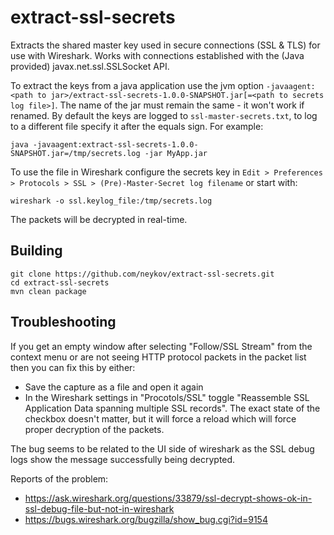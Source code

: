 # extract-ssl-secrets

Extracts the shared master key used in secure connections (SSL & TLS)
for use with Wireshark. Works with connections established with the
(Java provided) javax.net.ssl.SSLSocket API.

To extract the keys from a java application use the jvm option 
`-javaagent:<path to jar>/extract-ssl-secrets-1.0.0-SNAPSHOT.jar[=<path to secrets log file>]`.
The name of the jar must remain the same - it won't work if renamed.
By default the keys are logged to `ssl-master-secrets.txt`, to
log to a different file specify it after the equals sign. For example:

```
java -javaagent:extract-ssl-secrets-1.0.0-SNAPSHOT.jar=/tmp/secrets.log -jar MyApp.jar
```

To use the file in Wireshark configure the secrets key in
`Edit > Preferences > Protocols > SSL > (Pre)-Master-Secret log filename`
or start with:

```
wireshark -o ssl.keylog_file:/tmp/secrets.log
```

The packets will be decrypted in real-time.

## Building

```
git clone https://github.com/neykov/extract-ssl-secrets.git
cd extract-ssl-secrets
mvn clean package
```

## Troubleshooting

If you get an empty window after selecting "Follow/SSL Stream" from the context menu
or are not seeing HTTP protocol packets in the packet list then you can fix this by either:
  * Save the capture as a file and open it again
  * In the Wireshark settings in "Procotols/SSL" toggle "Reassemble SSL Application Data spanning multiple SSL records".
  The exact state of the checkbox doesn't matter, but it will force a reload which will force proper decryption of the packets.

The bug seems to be related to the UI side of wireshark as the SSL debug logs show the message successfully being decrypted.

Reports of the problem:
  * https://ask.wireshark.org/questions/33879/ssl-decrypt-shows-ok-in-ssl-debug-file-but-not-in-wireshark
  * https://bugs.wireshark.org/bugzilla/show_bug.cgi?id=9154
